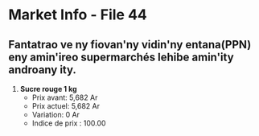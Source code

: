 # Market Info - File 44

## Fantatrao ve ny fiovan'ny vidin'ny entana(PPN) eny amin'ireo supermarchés lehibe amin'ity androany ity.

1. **Sucre rouge 1 kg**
   - Prix avant: 5,682 Ar
   - Prix actuel: 5,682 Ar
   - Variation: 0 Ar
   - Indice de prix : 100.00

